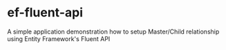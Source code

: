 ef-fluent-api
=============

A simple application demonstration how to setup Master/Child relationship using Entity Framework's Fluent API
